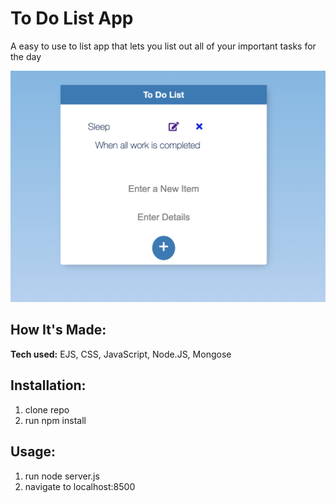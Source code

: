 
# To Do List App
A easy to use to list app that lets you list out all of your important tasks for the day

 <img src="./public/images/toDoList.png">


## How It's Made:

**Tech used:** EJS, CSS, JavaScript, Node.JS, Mongose

## Installation:
1. clone repo
2. run npm install



## Usage:
1. run node server.js
2. navigate to localhost:8500
